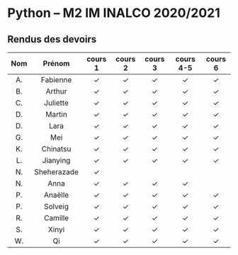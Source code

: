
# Python – M2 IM INALCO 2020/2021
## Rendus des devoirs

| Nom | Prénom   | cours 1 | cours 2 | cours 3 | cours 4-5 | cours 6 |
|:---:|:--------:|:-------:|:-------:|:-------:|:---------:|:-------:|
|  A. |Fabienne  |✓        |✓        |✓        |✓        |✓        |
|  B. |Arthur    |✓        |✓        |✓        |✓        |✓        |
|  C. |Juliette  |✓        |✓        |✓        |✓        |✓        |
|  D. |Martin    |✓        |✓        |✓        |✓        |✓        |
|  D. |Lara      |✓        |✓        |✓        |✓        |✓        |
|  G. |Mei       |✓        |✓        |✓        |✓        |✓        |
|  K. |Chinatsu  |✓        |✓        |✓        |✓        |✓        |
|  L. |Jianying  |✓        |✓        |✓        |✓        |✓        |
|  N. |Sheherazade|✓        |         |         |         |         |
|  N. |Anna      |✓        |✓        |✓        |✓        |         |
|  P. |Anaëlle   |✓        |✓        |✓        |✓        |✓        |
|  P. |Solveig   |✓        |✓        |✓        |✓        |✓        |
|  R. |Camille   |✓        |✓        |✓        |✓        |✓        |
|  S. |Xinyi     |✓        |✓        |✓        |✓        |✓        |
|  W. |Qi        |✓        |✓        |✓        |✓        |✓        |
